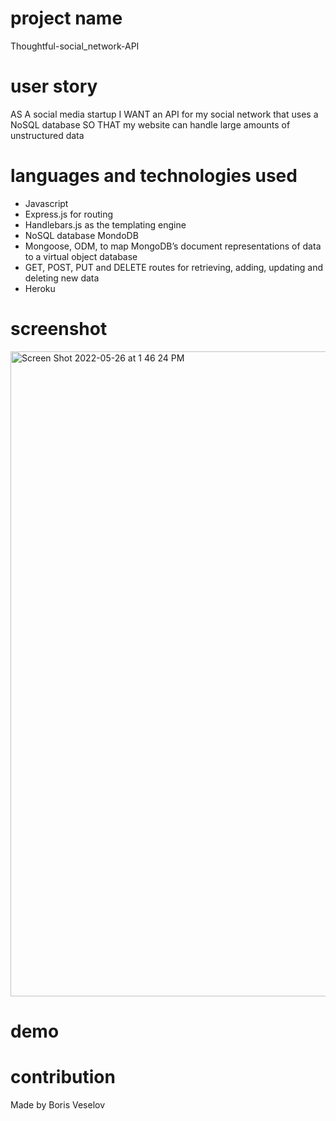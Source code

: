 # project name

Thoughtful-social_network-API

# user story

AS A social media startup
I WANT an API for my social network that uses a NoSQL database
SO THAT my website can handle large amounts of unstructured data

# languages and technologies used

* Javascript
* Express.js for routing
* Handlebars.js as the templating engine
* NoSQL database MondoDB
* Mongoose, ODM, to map MongoDB’s document representations of data to a virtual object database
* GET, POST, PUT and DELETE routes for retrieving, adding, updating and deleting new data
* Heroku

# screenshot

<img width="1032" alt="Screen Shot 2022-05-26 at 1 46 24 PM" src="https://user-images.githubusercontent.com/96749114/170545915-55cee215-64d9-4dd9-b6b2-eae5862ec81c.png">

# demo

# contribution

Made by Boris Veselov
